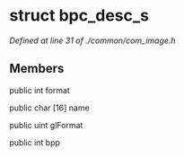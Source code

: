 # struct bpc_desc_s

*Defined at line 31 of ./common/com_image.h*

## Members

public int format

public char [16] name

public uint glFormat

public int bpp



